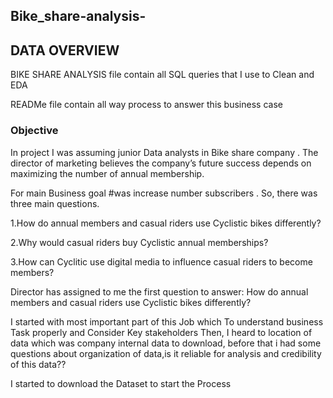 ## Bike_share-analysis-

## DATA OVERVIEW 

BIKE SHARE ANALYSIS file contain all SQL queries that I use to Clean and  EDA

READMe file contain all way process to answer this business case 


### Objective 

In project I was assuming junior Data analysts in Bike share company . The director of marketing believes the company’s future success depends on maximizing the number of annual membership.

For main Business goal #was increase number subscribers . So, there was three main questions.

1.How do annual members and casual riders use Cyclistic bikes differently?

2.Why would casual riders buy Cyclistic annual memberships?

3.How can Cyclitic use digital media to influence casual riders to become members?

Director has assigned to me the first question to answer: How do annual members and casual riders use Cyclistic bikes differently?

I started with most important part of this Job which To understand business Task properly and Consider Key stakeholders
Then, I heard to location of data which was company internal data to download, before that i had some questions about organization of data,is it reliable for analysis and credibility of this data??

I started to download the Dataset to start the Process


